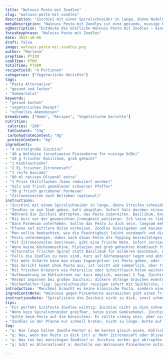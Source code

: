 ```yaml
---
title: "Walnuss Pesto mit Zoodles"
slug: "walnuss-pesto-mit-zoodles"
description: "Zucchini mit einer Spiralschneider in lange, dünne Nudeln verwandelt. Diese Zoodles werden mit Salz geworfen, kalt abgespült und zum Abtropfen beiseite gelegt. Für das Walnuss Pesto Basilikum, Knoblauch, Zitronensaft, Walnüsse, Avocado, natives Olivenöl extra, Chiliflocken sowie Gewürze in der Küchenmaschine zerkleinert. Parmesan zuletzt einarbeiten. Beim Erhitzen der Zoodles in der Pfanne auf knackige Konsistenz achten, kurz anbraten, Pesto untermischen, ein paar Löffel zum Garnieren zurückbehalten. Kleine Variation mit Pinienkernen statt Walnüssen und Zitronenzesten als extra Frischekick. Die Zubereitung dauert etwa 35 Minuten, dabei wichtig auf das Wasser im Gemüse zu achten, sonst werden Zoodles matschig. 4 Portionen."
metaDescription: "Walnuss Pesto mit Zoodles ist eine gesunde, nussige Pasta-Alternative, ideal für heiße Tage – schnell und lecker zubereitet."
ogDescription: "Entdecke das köstliche Walnuss Pesto mit Zoodles – eine gesunde und frische Alternative zu herkömmlicher Pasta."
focusKeyphrase: "Walnuss Pesto mit Zoodles"
date: 2025-10-06
draft: false
image: walnuss-pesto-mit-zoodles.png
author: "Marlena"
prepTime: PT32M
cookTime: PT6M
totalTime: PT38M
recipeYield: "4 Portionen"
categories: ["Vegetarische Gerichte"]
tags:
- "Pasta Alternative"
- "gesund und lecker"
- "Sommersalat"
keywords:
- "gesund kochen"
- "vegetarisches Rezept"
- "schnelles Abendessen"
breadcrumb: ["Home", "Recipes", "Vegetarische Gerichte"]
nutrition: 
 calories: "280"
 fatContent: "23g"
 carbohydrateContent: "8g"
 proteinContent: "6g"
ingredients:
- "4 mittelgroße Zucchini"
- "40 g Walnüsse (ersatzweise Pinienkerne für nussige Süße)"
- "20 g frischer Basilikum, grob gehackt"
- "1 Knoblauchzehe"
- "2 EL frischer Zitronensaft"
- "1 reife Avocado"
- "80 ml natives Olivenöl extra"
- "1 Prise Chiliflocken (kann reduziert werden)"
- "Salz und frisch gemahlener schwarzer Pfeffer"
- "30 g frisch geriebener Parmesan"
- "Zitronenzesten nach Belieben (optional)"
instructions:
- "Zucchini mit einem Spiralschneider in lange, dünne Streifen schneiden. Nicht zu dick, sonst werden sie zäh."
- "Zoodles in ein Sieb geben, kalt abspülen. Sofort Salz darüber streuen und leicht wenden, das Wasser tritt aus, gibt Geschmack. 15-18 Minuten stehen lassen. So bleiben ihre Fasern bissfest und nicht gummiartig wie bei zu langen Wasserstandszeiten."
- "Während die Zucchini abtropfen, das Pesto zubereiten. Basilikum, Knoblauch, Zitronensaft, Walnüsse, Avocado, Olivenöl, Chiliflocken, Salz und Pfeffer grob in die Küchenmaschine geben."
- "Bis kurz vor der gewünschten Cremigkeit pulsieren. Ich lasse es lieber noch etwas grob, unreines Pesto hat mehr Charakter als zu gleichmäßige Masse."
- "Dann Parmesan unterheben. Sollte das Pesto zu dick sein, langsam mehr Zitronensaft oder Olivenöl einrühren. Konsistenz prüfen, es sollte sich gut verteilen lassen, ohne zu laufen."
- "Pfanne auf mittlere Hitze vorheizen. Zoodles hineingeben und maximal 5-6 Minuten anbraten, wichtig selten wenden, damit sie nicht Wasser ziehen und matschig werden."
- "Man sollte beobachten, wie die Feuchtigkeit leicht verdampft und die Zoodles langsam glasig werden, aber noch Biss haben."
- "Pesto untermengen, dabei noch etwas Pesto als Topping beiseitelegen. Kurz erwärmen, nicht zu heiß sonst wird das Grün bitter."
- "Mit Zitronenzesten bestreuen, gibt eine frische Note. Sofort servieren. Länger stehen lassen verschlechtert Textur und Geschmack."
- "Wenn keine Küchenmaschine, Pistazien und grob gehackter Knoblauch funktionieren per Hand auch, dauert länger, aber der Druck bringt eigenständige Textur."
- "Alternativ frischen Spinat statt Basilikum für milderen Geschmack. Avocado macht das Pesto cremig, ohne dass man Sahne braucht – klappt super."
- "Falls die Zoodles zu nass sind, kurz auf Küchenpapier legen und abtupfen. Kein Wasser am Boden der Pfanne beim Braten – sonst dampfen sie und werden weich."
- "Für mehr Schärfe kann man etwas Ingwerpulver ins Pesto geben, oder frisch geriebene Muskatnuß – gibt Tiefe."
- "Das Gericht kommt ohne Pasta aus, ist leicht und sommerlich, aber trotzdem sehr sättigend durch Öl und Nüsse."
- "Mit frischen Kräutern wie Petersilie oder Schnittlauch holen weitere Geschmackstöne raus."
- "Aufbewahrung im Kühlschrank nur kurz möglich, maximal 1 Tag, Zucchinistreifen werden schnell weich."
- "Rezept anpassen bei großen Zucchini: dickere Stränge brauchen eventuell 1-2 Minuten weniger Kochzeit."
- "Küchenhelfer-Tipp: Spiralschneider reinigen sofort mit Spülbürste, sonst trocknet Masse ein und Messer verkleben."
introduction: "Manchmal braucht es keine klassische Pasta, sondern eine einfache, knackige Alternative wie Zoodles. Zucchini spiralförmig, kurz gesalzen, damit sie nicht zu viel Wasser ziehen beim Kochen. Das nussige Pesto mit Walnüssen und cremiger Avocado gibt das Herz an die Sauce, schaut man genauer hin, merkt man: die Kombination aus Zitronensaft und Chiliflocken bringt eine Schärfe, die das Ganze spannend macht. Ich habe die nötige Balance von Säure und Fett in langjähriger Erfahrung mit Pestos immer wieder angepasst – zu viel Olivenöl macht es ölig, zu wenig Zitronensaft lasch. Zutaten frisch halten und Timing passt, damit Kräuter nicht verbrennen oder Zucchini matschig werden. Tipps für Küchenpraxis und häufige Stolperfallen sind dabei."
ingredientsNote: "Walnüsse gegen Pinienkerne austauschen gibt einen frischeren, weniger bitteren Geschmack. Avocado sorgt für Cremigkeit, wird oft unterschätzt in Pestos. Frischer Basilikum ist entscheidend, kein getrockneter – Geschmack flacht sonst ab. Olivenöl extra vergine, aber nicht zu kräftig – sonst dominiert die Sauce. Wer schärfer mag, mehr Chiliflocken, vorsichtig dosieren, nicht übertreiben. Knoblauch reibt nicht zu fein, sonst verbrennt er schnell und wird bitter. Zitronensaft frisch, keine Flasche. Wenn Avocado nicht verfügbar, Frischkäse mit etwas Wasser zu Püree mixen. Parmesan frisch gerieben, kein Pulver. Salz je nach Nuss und Käse anpassen, am besten abschmecken. Zucchini mittelgroß, zu dicke Stränge benötigen kürzere Kochzeit, sonst zäh."
instructionsNote: "Spiralisiere die Zucchini nicht zu dick, sonst schmecken sie mehlig oder zu fest. Salzen hilft, Wasser zu entziehen, das sonst Zoodles matschig macht. Achtung, nicht zu lang stehen lassen, sonst zu weich. Pesto im Mixer mit kurzen Impulsen verarbeiten, damit es noch eine körnige Struktur behält. Parmesan erst zum Schluss, damit er nicht klumpt und weniger bitter ist. Pesto mit Zitronensaft oder Öl anpassen, je nach Konsistenz. Zoodles in der Pfanne nur kurz anbraten, beim ersten Knistern und dem leichten Dämpfen noch Farbe und Textur bewahren. Nicht rühren wie Pasta, sondern vorsichtig wenden. Pesto erst zuletzt zugeben, sonst verliert es an Aroma. Sofort servieren; Zoodles schrumpfen beim Abkühlen und werden weich. Rester am besten frisch verarbeiten oder kurz backen, nicht einfrieren."
tips:
- "Für perfekt bissfeste Zoodles wichtig: Zucchini nicht zu dick schneiden. Zu dicke Streifen werden zäh. Mit der Spirale gleichmäßig arbeiten. Achte darauf, die Zucchini nicht zu lange mit Salz stehen zu lassen. 15-18 Minuten sind ideal. Länger und sie werden matschig. Bei Bedarf Küchentuch nutzen um überschüssige Feuchtigkeit vor dem Braten zu entfernen."
- "Wenn kein Spiralschneider greifbar, nutze einen Gemüsehobel. Zucchini in dünne Streifen schneiden. Schmecken ebenfalls großartig, jedoch weniger beige Farbe. Achte auf den Wassergehalt. Abtropfen lassen nicht vergessen. Das Pesto selbst herzustellen ist der Schlüssel. Avocado bringt die Cremigkeit und weniger Sahne nötig. Walnüsse ergeben die nussige Tiefe."
- "Achte beim Pesto auf die Konsistenz. Es sollte cremig sein, aber nicht zu dick. Zitronensaft oder Olivenöl kurz nach der Verarbeitung einrühren. Parmesan nur zum Schluss. Wer es schärfer möchte, mehr Chiliflocken. Oder Ingwerpulver. Zu viel Knoblauch overdressed. Ist er zu fein gerieben, verbrennt er schnell und bitter."
- "Zoodles in der Pfanne nur schnell braten, nicht zu lange. Achte auf das Knistern. Wenn die Feuchtigkeit verdampft, sind sie perfekt. Die Farbe wird glasig. Pesto schließlich nur kurz einrühren. Dann sofort servieren – sonst verlieren sie ihre Spritzigkeit. Keine Reste lange stehen lassen. Kühlschrank maximal einen Tag, dann werden sie matschig."
faq:
- "q: Wie lange halten Zoodle-Reste? a: Am besten gleich essen. Kühlschrankspeicherung maximal ein Tag. Danach matschig. Schnelle Verarbeitung empfohlen."
- "q: Was, wenn das Pesto zu dick ist? a: Mehr Zitronensaft oder Olivenöl einrühren. Konsistenz anpassen. Achte darauf, dass nichts überflüssiges entsteht. Frisch wichtig."
- "q: Was tun bei matschigen Zoodles? a: Zucchini vorher gut abtropfen lassen. Küchentuch verwenden um Wasser zu entfernen. Zu viel Wasser während des Bratens vermeiden."
- "q: Gibt es Alternativen? a: Anstelle von Walnüssen Pinienkerne nutzen. Cremiger Geschmack. Spinat als Basilikum ersetzen bringt milderen Geschmack."

---
```

